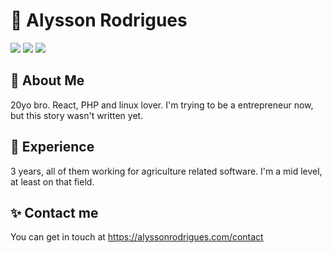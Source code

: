 # 🥸 Alysson Rodrigues
<div align="left">
  <img src="https://img.shields.io/badge/GitHub-100000?style=flat-square&logo=github&logoColor=white">
  <img src="https://img.shields.io/badge/LinkedIn-0077B5?style=flat-square&logo=linkedin&logoColor=white">
  <img src="https://img.shields.io/badge/Twitter-1DA1F2?style=flat-square&logo=twitter&logoColor=white">
</div>

## 🍃 About Me
20yo bro.  React, PHP and linux lover. I'm trying to be a entrepreneur now, but this story wasn't written yet.

## 💨 Experience
3 years, all of them working for agriculture related software. I'm a mid level, at least on that field.

## ✨ Contact me
You can get in touch at https://alyssonrodrigues.com/contact
